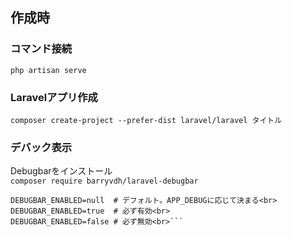 ## 作成時<br>
### コマンド接続<br>
```php artisan serve```
<br>
### Laravelアプリ作成<br>
```composer create-project --prefer-dist laravel/laravel タイトル```
<br>
### デバック表示<br>
Debugbarをインストール<br>
```composer require barryvdh/laravel-debugbar```
<br>
```.env<br>
DEBUGBAR_ENABLED=null  # デフォルト。APP_DEBUGに応じて決まる<br>
DEBUGBAR_ENABLED=true  # 必ず有効<br>
DEBUGBAR_ENABLED=false # 必ず無効<br>```
